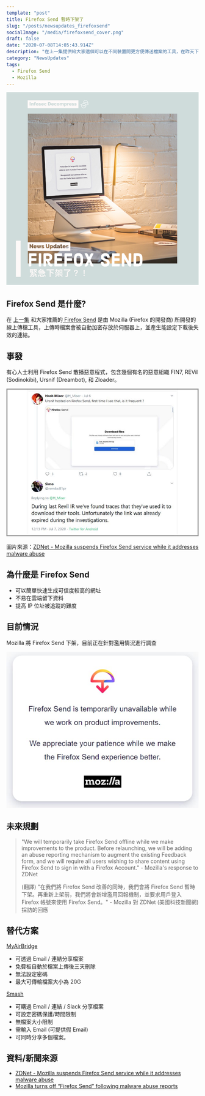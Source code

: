 ```yaml
---
template: "post"
title: Firefox Send 暫時下架了
slug: "/posts/newsupdates_firefoxsend"
socialImage: "/media/firefoxsend_cover.png"
draft: false
date: "2020-07-08T14:05:43.914Z"
description: "在上一集提供給大家這個可以在不同裝置間更方便傳送檔案的工具，在昨天下架了！"
category: "NewsUpdates"
tags:
  - Firefox Send
  - Mozilla
---
```


![](/media/firefoxsend_cover.png)

## Firefox Send 是什麼?

在 [上一集](/posts/ep7-computer-habits-that-shouldnt-be-contempted#%E5%85%AC%E7%94%A8%E9%9B%BB%E8%85%A6--%E9%9A%A8%E8%BA%AB%E7%A2%9F-%E4%BD%BF%E7%94%A8%E6%B3%A8%E6%84%8F%E4%BA%8B%E9%A0%85) 和大家推薦的[ Firefox Send](https://send.firefox.com/) 是由 Mozilla (Firefox 的開發商) 所開發的線上傳檔工具，上傳時檔案會被自動加密存放於伺服器上，並產生能設定下載後失效的連結。

## 事發

有心人士利用 Firefox Send 散播惡意程式，包含幾個有名的惡意組織 FIN7, REVil (Sodinokibi), Ursnif (Dreambot), 和 Zloader。

![](/media/firefoxsend_twitter_zdnet.jpg)

圖片來源：[ZDNet - Mozilla suspends Firefox Send service while it addresses malware abuse](https://www.zdnet.com/article/mozilla-suspends-firefox-send-service-while-it-addresses-malware-abuse/)

## 為什麼是 Firefox Send

- 可以簡單快速生成可信度較高的網址
- 不易在雲端留下資料
- 提高 IP 位址被追蹤的難度

## 目前情況

Mozilla 將 Firefox Send 下架，目前正在針對濫用情況進行調查

![](/media/firefoxsend_suspend.jpg)

## 未來規劃

> "We will temporarily take Firefox Send offline while we make improvements to the product. Before relaunching, we will be adding an abuse reporting mechanism to augment the existing Feedback form, and we will require all users wishing to share content using Firefox Send to sign in with a Firefox Account." - Mozilla's response to ZDNet
>
> (翻譯) "在我們將 Firefox Send 改善的同時，我們會將 Firefox Send 暫時下架。再重新上架前，我們將會新增濫用回報機制，並要求用戶登入 Firefox 帳號來使用 Firefox Send。" - Mozilla 對 ZDNet (美國科技新聞網)採訪的回應

## 替代方案

[MyAirBridge](https://www.myairbridge.com/)

- 可透過 Email / 連結分享檔案
- 免費板自動於檔案上傳後三天刪除
- 無法設定密碼
- 最大可傳輸檔案大小為 20G

[Smash](https://fromsmash.com/)

- 可購過 Email / 連結 / Slack 分享檔案
- 可設定密碼保護/時間限制
- 無檔案大小限制
- 需輸入 Email (可提供假 Email)
- 可同時分享多個檔案。

## 資料/新聞來源

- [ZDNet - Mozilla suspends Firefox Send service while it addresses malware abuse](https://www.zdnet.com/article/mozilla-suspends-firefox-send-service-while-it-addresses-malware-abuse/)
- [Mozilla turns off “Firefox Send” following malware abuse reports](https://nakedsecurity.sophos.com/2020/07/08/mozilla-turns-off-firefox-send-following-malware-abuse-reports/)
